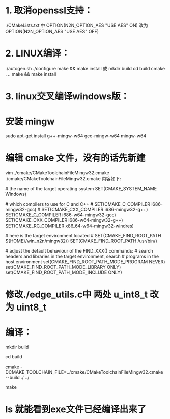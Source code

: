 # 1. 取消openssl支持：
./CMakeLists.txt 中 OPTION(N2N_OPTION_AES "USE AES" ON)
改为 OPTION(N2N_OPTION_AES "USE AES" OFF)


# 2. LINUX编译：
./autogen.sh
./configure
make && make install
或
mkdir build
cd build
cmake . ..
make && make install


# 3. linux交叉编译windows版：

# 安装 mingw
sudo apt-get install g++-mingw-w64 gcc-mingw-w64 mingw-w64
# 编辑 cmake 文件，没有的话先新建
vim ./cmake/CMakeToolchainFileMingw32.cmake
./cmake/CMakeToolchainFileMingw32.cmake 内容如下:

\# the name of the target operating system
SET(CMAKE_SYSTEM_NAME Windows)

\# which compilers to use for C and C++
\# SET(CMAKE_C_COMPILER i686-mingw32-gcc)
\# SET(CMAKE_CXX_COMPILER i686-mingw32-g++)
SET(CMAKE_C_COMPILER i686-w64-mingw32-gcc)
SET(CMAKE_CXX_COMPILER i686-w64-mingw32-g++)
SET(CMAKE_RC_COMPILER x86_64-w64-mingw32-windres)

\# here is the target environment located
\# SET(CMAKE_FIND_ROOT_PATH ${HOME}/win_n2n/mingw32/)
SET(CMAKE_FIND_ROOT_PATH /usr/bin/)

\# adjust the default behaviour of the FIND_XXX() commands:
\# search headers and libraries in the target environment, search 
\# programs in the host environment
set(CMAKE_FIND_ROOT_PATH_MODE_PROGRAM NEVER)
set(CMAKE_FIND_ROOT_PATH_MODE_LIBRARY ONLY)
set(CMAKE_FIND_ROOT_PATH_MODE_INCLUDE ONLY)

# 修改./edge_utils.c中 两处 u_int8_t 改为 uint8_t

# 编译：
mkdir build

cd build 

cmake -DCMAKE_TOOLCHAIN_FILE=../cmake/CMakeToolchainFileMingw32.cmake --build ./ ../

make
# ls 就能看到exe文件已经编译出来了


